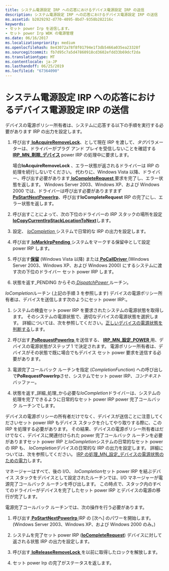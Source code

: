 ```yaml
---
title: システム電源設定 IRP への応答におけるデバイス電源設定 IRP の送信
description: システム電源設定 IRP への応答におけるデバイス電源設定 IRP の送信
ms.assetid: b2029292-d770-4095-8bd7-9358b282216c
keywords:
- セット power Irp を送信します。
- セット power Irp WDK の電源管理
ms.date: 06/16/2017
ms.localizationpriority: medium
ms.openlocfilehash: 8e43072a78f8f01794e1f3db5466a035ea23328f
ms.sourcegitcommit: fb7d95c7a5d47860918cd3602efdd33b69dcf2da
ms.translationtype: MT
ms.contentlocale: ja-JP
ms.lasthandoff: 06/25/2019
ms.locfileid: "67364090"
---
```

# <a name="sending-a-device-set-power-irp-in-response-to-a-system-set-power-irp"></a>システム電源設定 IRP への応答におけるデバイス電源設定 IRP の送信





デバイスの電源ポリシー所有者は、システムに応答する以下の手順を実行する必要があります IRP の出力を設定します。

1.  呼び出す[ **IoAcquireRemoveLock**](https://docs.microsoft.com/windows-hardware/drivers/ddi/content/wdm/nf-wdm-ioacquireremovelock)、として現在 IRP を渡して、*タグ*パラメーターは、ドライバーがプラグ アンド プレイを受信しないことを確認する[ **IRP\_MN\_削除\_デバイス**](https://docs.microsoft.com/windows-hardware/drivers/kernel/irp-mn-remove-device) power IRP の処理中に要求します。

    場合**IoAcquireRemoveLock** 、エラー状態が返されるドライバーは IRP の処理を続行しないでください。 代わりに、Windows Vista 以降、ドライバー、呼び出す必要があります[ **IoCompleteRequest** ](https://docs.microsoft.com/windows-hardware/drivers/ddi/content/wdm/nf-wdm-iocompleterequest)要求を完了し、エラー状態を返します。 Windows Server 2003、Windows XP、および Windows 2000 では、ドライバーは呼び出す必要がありますまず[ **PoStartNextPowerIrp**](https://docs.microsoft.com/windows-hardware/drivers/ddi/content/ntifs/nf-ntifs-postartnextpowerirp)、呼び出す**IoCompleteRequest** IRP の完了にし、エラー状態を返します。

2.  呼び出すことによって、次の下位のドライバーの IRP スタックの場所を設定[ **IoCopyCurrentIrpStackLocationToNext**](https://docs.microsoft.com/windows-hardware/drivers/ddi/content/wdm/nf-wdm-iocopycurrentirpstacklocationtonext)します。

3.  設定、 [ *IoCompletion* ](https://docs.microsoft.com/windows-hardware/drivers/ddi/content/wdm/nc-wdm-io_completion_routine)システムで日常的な IRP の出力を設定します。

4.  呼び出す[ **IoMarkIrpPending** ](https://docs.microsoft.com/windows-hardware/drivers/ddi/content/wdm/nf-wdm-iomarkirppending)システムをマークする保留中として設定 power IRP します。

5.  呼び出す[**保留**](https://docs.microsoft.com/windows-hardware/drivers/ddi/content/wdm/nf-wdm-iocalldriver) (Windows Vista 以降) または[ **PoCallDriver** ](https://docs.microsoft.com/windows-hardware/drivers/ddi/content/ntifs/nf-ntifs-pocalldriver) (Windows Server 2003、Windows XP、および Windows 2000) にするシステムに渡す次の下位のドライバー セット power IRP します。

6.  状態を返す\_PENDING からその[ *DispatchPower* ](https://docs.microsoft.com/windows-hardware/drivers/ddi/content/wdm/nc-wdm-driver_dispatch)ルーチン。

*IoCompletion*ルーチン (上記の手順 3 を参照します) デバイスの電源ポリシー所有者は、デバイスを送信します次のようにセット power IRP:。

1.  システムの検査セット power IRP を要求されたシステムの電源状態を取得します。 そのシステムの電源状態で、適切なデバイスの電源状態を選択します。 詳細については、次を参照してください。[正しいデバイスの電源状態を判断する](determining-the-correct-device-power-state.md)します。

2.  呼び出す[ **PoRequestPowerIrp** ](https://docs.microsoft.com/windows-hardware/drivers/ddi/content/wdm/nf-wdm-porequestpowerirp)を送信する、 [ **IRP\_MN\_設定\_POWER** ](https://docs.microsoft.com/windows-hardware/drivers/kernel/irp-mn-set-power)用、デバイスの電源状態がステップ 1 で決定されます。 電源ポリシー所有者は、デバイスがその状態で既に場合でもデバイス セット power 要求を送信する必要があります。

3.  電源完了コールバック ルーチンを指定 (*CompletionFunction*) への呼び出しで**PoRequestPowerIrp**させ、システムでセット power IRP、*コンテキスト*バッファー。

4.  状態を返す\_詳細\_処理\_から必要な*IoCompletion*ドライバーは、システムの処理を完了できるように日常的なセット power IRP power 完了コールバック ルーチンでします。

デバイスの電源ポリシーの所有者だけでなく、デバイスが送信ことに注意してくださいセット power IRP もデバイス スタックを介してやり取りする際に、この IRP を処理する必要があります。 その結果、デバイスの電源ポリシー所有者はだけでなく、デバイスに関連付けられた power 完了コールバック ルーチンを必要がありますセット power IRP と*IoCompletion*システムの日常的なセット power の IRP も、 *IoCompletion*デバイスの日常的な IRP の出力を設定します。 詳細については、次を参照してください。 [IRP の処理\_MN\_設定\_デバイスの電源状態のための電力](handling-irp-mn-set-power-for-device-power-states.md)します。

マネージャーはすべて、後の I/O、 *IoCompletion*セット power IRP を結ぶデバイス スタックをデバイスとして設定されたルーチンでは、I/O マネージャーが電源完了コールバック ルーチンを呼び出します。 この時点で、スタック内のすべてのドライバーがデバイスを完了したセット power IRP とデバイスの電源の移行が完了します。

電源完了コールバック ルーチンでは、次の操作を行う必要があります。

1.  呼び出す[ **PoStartNextPowerIrp** ](https://docs.microsoft.com/windows-hardware/drivers/ddi/content/ntifs/nf-ntifs-postartnextpowerirp) IRP の [次へ] のパワーを開始します。 (Windows Server 2003、Windows XP、および Windows 2000 のみ。)

2.  システムを完了セット power IRP ([**IoCompleteRequest**](https://docs.microsoft.com/windows-hardware/drivers/ddi/content/wdm/nf-wdm-iocompleterequest)) デバイスに対して返される状態 IRP の出力を設定します。

3.  呼び出す[ **IoReleaseRemoveLock** ](https://docs.microsoft.com/windows-hardware/drivers/ddi/content/wdm/nf-wdm-ioreleaseremovelock)を以前に取得したロックを解放します。

4.  セット power Irp の完了がステータスを返します。

 

 





